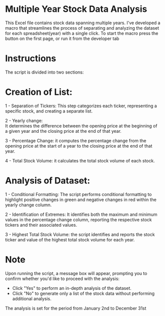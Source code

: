 # Multiple Year Stock Data Analysis

This Excel file contains stock data spanning multiple years. I've developed a macro that streamlines the process of separating and analyzing the dataset for each spreadsheet(year) with a single click.
To start the macro press the button on the first page, or run it from the developer tab

# Instructions
The script is divided into two sections:

# Creation of List:
1 - Separation of Tickers: 
  This step categorizes each ticker, representing a specific stock, and creating a separate list. 
  
2 - Yearly change:  
  It determines the difference between the opening price at the beginning of a given year and the closing price at the end   of that year.
  
3 - Percentage Change: 
  it computes the percentage change from the opening price at the start of a year to the closing price at the end of that year.
  
4 - Total Stock Volume: 
  it calculates the total stock volume of each stock.

# Analysis of Dataset:
1 - Conditional Formatting: 
  The script performs conditional formatting to highlight positive changes in green and negative changes in red within the yearly change column.
  
2 - Identification of Extremes: 
  It identifies both the maximum and minimum values in the percentage change column, reporting the respective stock tickers and their associated values.
  
3 - Highest Total Stock Volume: 
  the script identifies and reports the stock ticker and value of the highest total stock volume for each year.

# Note
Upon running the script, a message box will appear, prompting you to confirm whether you'd like to proceed with the analysis:
- Click "Yes" 
to perform an in-depth analysis of the dataset.
- Click "No" 
to generate only a list of the stock data without performing additional analysis.

The analysis is set for the period from January 2nd to December 31st
